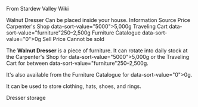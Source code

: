 From Stardew Valley Wiki

Walnut Dresser Can be placed inside your house. Information Source Price Carpenter's Shop data-sort-value="5000"&gt;5,000g Traveling Cart data-sort-value="furniture"250–2,500g Furniture Catalogue data-sort-value="0"&gt;0g Sell Price Cannot be sold

The **Walnut Dresser** is a piece of furniture. It can rotate into daily stock at the Carpenter's Shop for data-sort-value="5000"&gt;5,000g or the Traveling Cart for between data-sort-value="furniture"250–2,500g.

It's also available from the Furniture Catalogue for data-sort-value="0"&gt;0g.

It can be used to store clothing, hats, shoes, and rings.

Dresser storage